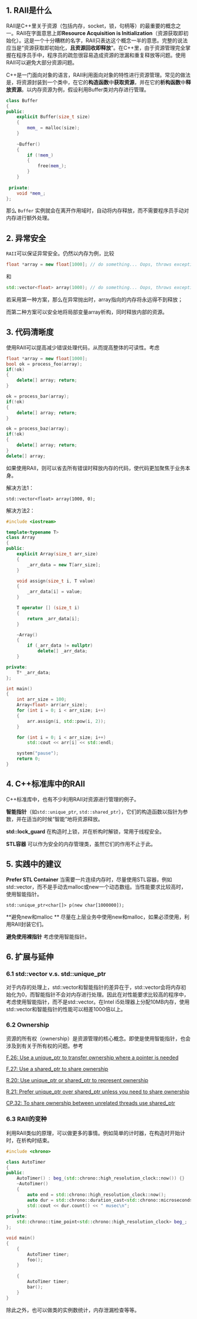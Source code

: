 ## 1. RAII是什么

RAII是C++里关于资源（包括内存，socket，锁，句柄等）的最重要的概念之一。RAII在字面意思上即**Resource Acquisition is Initialization**（资源获取即初始化）。这是一个十分糟糕的名字，RAII只表达这个概念一半的意思。完整的说法应当是“资源获取即初始化，**且资源回收即释放**”。在C++里，由于资源管理完全掌握在程序员手中，程序员的疏忽很容易造成资源的泄漏和重复释放等问题。使用RAII可以避免大部分资源问题。

C++是一门面向对象的语言，RAII利用面向对象的特性进行资源管理。常见的做法是，将资源封装到一个类中，在它的**构造函数**中**获取资源**，并在它的**析构函数**中**释放资源**。以内存资源为例，假设利用Buffer类对内存进行管理。

```c++
class Buffer 
{ 
public:    
 	explicit Buffer(size_t size) 
    {
        mem_ = malloc(size);
    }
 	
 	~Buffer() 
    {
        if (!mem_)
        { 
            free(mem_); 
        }    
    }
 
 private:    
    void *mem_; 
};
```

那么 `Buffer` 实例就会在离开作用域时，自动将内存释放，而不需要程序员手动对内存进行额外处理。

## 2. 异常安全

`RAII`可以保证异常安全。仍然以内存为例，比较

```c++
float *array = new float[1000]; // do something... Oops, throws exception delete[] array;
```

和

```c++
std::vector<float> array(1000); // do something... Oops, throws exception
```

若采用第一种方案，那么在异常抛出时，array指向的内存将永远得不到释放；

而第二种方案可以安全地将局部变量array析构，同时释放内部的资源。

## 3. 代码清晰度

使用RAII可以提高减少错误处理代码，从而提高整体的可读性。考虑

```c++
float *array = new float[1000]; 
bool ok = process_foo(array); 
if(!ok) 
{ 
    delete[] array; return; 
} 

ok = process_bar(array); 
if(!ok) 
{ 
    delete[] array; return; 
} 

ok = process_baz(array); 
if(!ok) 
{ 
    delete[] array; return; 
}
delete[] array;
```

如果使用RAII，则可以省去所有错误时释放内存的代码，使代码更加聚焦于业务本身。

解决方法1：

```
std::vector<float> array(1000, 0);
```

解决方法2：

```C++
#include <iostream>

template<typename T>
class Array
{
public:
    explicit Array(size_t arr_size)
    {
        _arr_data = new T[arr_size];
    }

    void assign(size_t i, T value)
    {
        _arr_data[i] = value;
    }

    T operator [] (size_t i)
    {
        return _arr_data[i];
    }

    ~Array()
    {
        if (_arr_data != nullptr)
            delete[] _arr_data;
    }

private:
    T* _arr_data;
};

int main()
{
    int arr_size = 100;
    Array<float> arr(arr_size);
    for (int i = 0; i < arr_size; i++)
    {
        arr.assign(i, std::pow(i, 2));
    }

    for (int i = 0; i < arr_size; i++)
        std::cout << arr[i] << std::endl;

	system("pause");
	return 0;
}
```



## 4. C++标准库中的RAII

C++标准库中，也有不少利用RAII对资源进行管理的例子。

**智能指针**（如`std::unique_ptr`, `std::shared_ptr`），它们的构造函数以指针为参数，并在适当的时候“智能”地将资源释放。

**std::lock_guard** 在构造时上锁，并在析构时解锁，常用于线程安全。

**STL容器** 可以作为安全的内存管理类，虽然它们的作用不止于此。

## 5. 实践中的建议

**Prefer STL Container** 当需要一片连续内存时，尽量使用STL容器，例如std::vector，而不是手动去malloc或new一个动态数组。当性能要求比较高时，使用智能指针。

```
std::unique_ptr<char[]> p(new char[1000000]);
```

**避免new和malloc ** 尽量在上层业务中使用new和malloc，如果必须使用，利用RAII封装它们。

**避免使用裸指针** 考虑使用智能指针。

## 6. 扩展与延伸

### 6.1 std::vector v.s. std::unique_ptr

对于内存的处理上，std::vector和智能指针的差异在于，std::vector会将内存初始化为0，而智能指针不会对内存进行处理。因此在对性能要求比较高的程序中，考虑使用智能指针，而不是std::vector。在Intel i5处理器上分配10MB内存，使用std::vector和智能指针的性能可以相差1000倍以上。

### 6.2 Ownership

资源的所有权（ownership）是资源管理的核心概念。即使是使用智能指针，也会涉及到有关于所有权的问题。参考

[F.26: Use a unique_ptr to transfer ownership where a pointer is needed](https://isocpp.github.io/CppCoreGuidelines/CppCoreGuidelines#f26-use-a-unique_ptrt-to-transfer-ownership-where-a-pointer-is-needed)

[F.27: Use a shared_ptr to share ownership](https://isocpp.github.io/CppCoreGuidelines/CppCoreGuidelines#f27-use-a-shared_ptrt-to-share-ownership)

[R.20: Use unique_ptr or shared_ptr to represent ownership](https://isocpp.github.io/CppCoreGuidelines/CppCoreGuidelines#Rr-owner)

[R.21: Prefer unique_ptr over shared_ptr unless you need to share ownership](https://isocpp.github.io/CppCoreGuidelines/CppCoreGuidelines#Rr-unique)

[CP.32: To share ownership between unrelated threads use shared_ptr](https://isocpp.github.io/CppCoreGuidelines/CppCoreGuidelines#cp32-to-share-ownership-between-unrelated-threads-use-shared_ptr)

### 6.3 RAII的变种

利用RAII类似的原理，可以做更多的事情。例如简单的计时器，在构造时开始计时，在析构时结束。

```c++
#include <chrono>

class AutoTimer
{ 
public: 	
    AutoTimer() : beg_(std::chrono::high_resolution_clock::now()) {} 	 	
    ~AutoTimer()  	
    { 		
        auto end = std::chrono::high_resolution_clock::now();
        auto dur = std::chrono::duration_cast<std::chrono::microseconds>(end - beg_);
        std::cout << dur.count() << " musec\n";
    }
private: 	
    std::chrono::time_point<std::chrono::high_resolution_clock> beg_;
}; 

void main() 
{ 
    { 	
        AutoTimer timer; 	
        foo(); 
    } 	
    
    { 	
        AutoTimer timer; 	
        bar(); 
    }
}
```

除此之外，也可以做类的实例数统计，内存泄漏检查等等。

